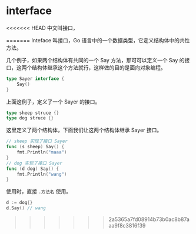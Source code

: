 # interface

<<<<<<< HEAD
中文叫接口，
 
 <comment-comment/> 
 
=======
Inteface 叫接口，Go 语言中的一个数据类型，它定义结构体中的共性方法。

几个例子，如果两个结构体有共同的一个 Say 方法，那可可以定义一个 Say 的接口，这两个结构体继承这个方法就行，这样做的目的是面向对象编程。

```go
type Sayer interface {
    Say()
}
```

上面这例子，定义了一个 Sayer 的接口。

```go
type sheep struce {}
type dog struce {}
```

这里定义了两个结构体，下面我们让这两个结构体继承 Sayer 接口。

```go
// sheep 实现了接口 Sayer
func (s sheep) Say() {
    fmt.Println("maaa")
}
// dog 实现了接口 Sayer
func (d dog) Say() {
    fmt.Println("wang")
}
```

使用时，直接 `.方法名` 使用。

```go
d := dog{}
d.Say() // wang
```
>>>>>>> 2a5365a7fd08914b73b0ac8b87aaa9f8c3816f39
